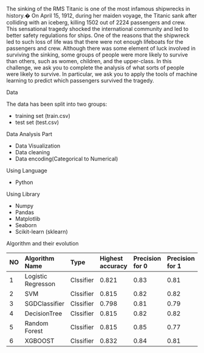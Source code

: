 The sinking of the RMS Titanic is one of the most infamous shipwrecks in history.� On April 15, 1912, during her maiden voyage, the Titanic sank after colliding with an iceberg, killing 1502 out of 2224 passengers and crew. This sensational tragedy shocked the international community and led to better safety regulations for ships.
One of the reasons that the shipwreck led to such loss of life was that there were not enough lifeboats for the passengers and crew. Although there was some element of luck involved in surviving the sinking, some groups of people were more likely to survive than others, such as women, children, and the upper-class.
In this challenge, we ask you to complete the analysis of what sorts of people were likely to survive. In particular, we ask you to apply the tools of machine learning to predict which passengers survived the tragedy.

Data

The data has been split into two groups:
* training set (train.csv)
* test set (test.csv)

Data Analysis Part
* Data Visualization
* Data cleaning
* Data encoding(Categorical to Numerical)

Using Language
* Python

Using Library 
* Numpy 
* Pandas 
* Matplotlib
* Seaborn
* Scikit-learn (sklearn)




Algorithm and their evolution 


|  NO  |   Algorithm Name   |   Type    | Highest accuracy | Precision for 0 | Precision for 1 | 
| :--- | :----------------- | :-------- | :--------------- | :-------------- | :-------------- | 
|  1   | Logistic Regresson | Clssifier |      0.821       |     0.83        |      0.81       |
|  2   |       SVM          | Clssifier |      0.815       |     0.82        |      0.82       |
|  3   |   SGDClassifier    | Clssifier |      0.798       |     0.81        |      0.79       |
|  4   |   DecisionTree     | Clssifier |      0.815       |     0.82        |      0.82       |
|  5   |   Random Forest    | Clssifier |      0.815       |     0.85        |      0.77       |
|  6   |      XGBOOST       | Clssifier |      0.832       |     0.84        |      0.81       |
